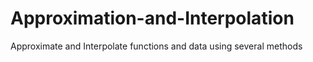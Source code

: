 # Approximation-and-Interpolation
Approximate and Interpolate functions and data  using several methods
